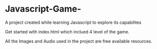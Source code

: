 # Javascript-Game-
A project created while learning Javascript to explore its capabilites

Get started with index.html which inclued 4 level of the game.

All the Images and Audio used in the project are free available resources.
